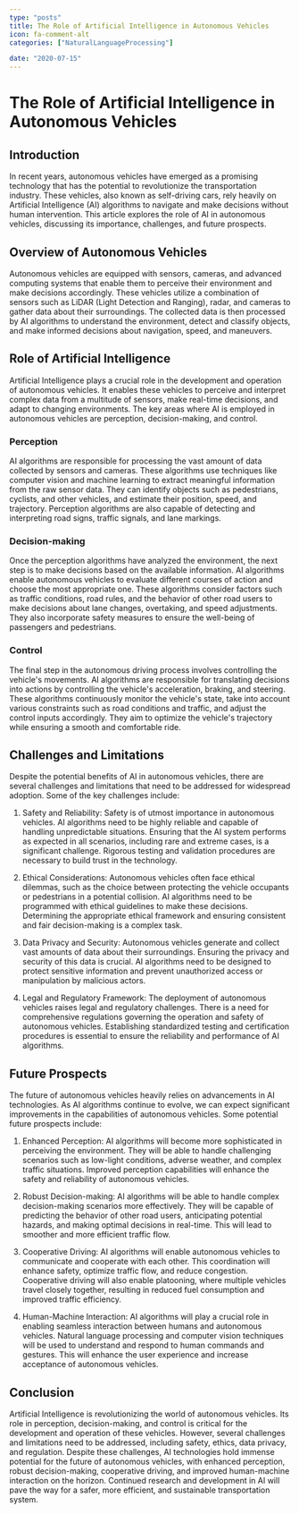 ```yaml
---
type: "posts"
title: The Role of Artificial Intelligence in Autonomous Vehicles
icon: fa-comment-alt
categories: ["NaturalLanguageProcessing"]

date: "2020-07-15"
---
```




# The Role of Artificial Intelligence in Autonomous Vehicles

## Introduction

In recent years, autonomous vehicles have emerged as a promising technology that has the potential to revolutionize the transportation industry. These vehicles, also known as self-driving cars, rely heavily on Artificial Intelligence (AI) algorithms to navigate and make decisions without human intervention. This article explores the role of AI in autonomous vehicles, discussing its importance, challenges, and future prospects.

## Overview of Autonomous Vehicles

Autonomous vehicles are equipped with sensors, cameras, and advanced computing systems that enable them to perceive their environment and make decisions accordingly. These vehicles utilize a combination of sensors such as LiDAR (Light Detection and Ranging), radar, and cameras to gather data about their surroundings. The collected data is then processed by AI algorithms to understand the environment, detect and classify objects, and make informed decisions about navigation, speed, and maneuvers.

## Role of Artificial Intelligence

Artificial Intelligence plays a crucial role in the development and operation of autonomous vehicles. It enables these vehicles to perceive and interpret complex data from a multitude of sensors, make real-time decisions, and adapt to changing environments. The key areas where AI is employed in autonomous vehicles are perception, decision-making, and control.

### Perception

AI algorithms are responsible for processing the vast amount of data collected by sensors and cameras. These algorithms use techniques like computer vision and machine learning to extract meaningful information from the raw sensor data. They can identify objects such as pedestrians, cyclists, and other vehicles, and estimate their position, speed, and trajectory. Perception algorithms are also capable of detecting and interpreting road signs, traffic signals, and lane markings.

### Decision-making

Once the perception algorithms have analyzed the environment, the next step is to make decisions based on the available information. AI algorithms enable autonomous vehicles to evaluate different courses of action and choose the most appropriate one. These algorithms consider factors such as traffic conditions, road rules, and the behavior of other road users to make decisions about lane changes, overtaking, and speed adjustments. They also incorporate safety measures to ensure the well-being of passengers and pedestrians.

### Control

The final step in the autonomous driving process involves controlling the vehicle's movements. AI algorithms are responsible for translating decisions into actions by controlling the vehicle's acceleration, braking, and steering. These algorithms continuously monitor the vehicle's state, take into account various constraints such as road conditions and traffic, and adjust the control inputs accordingly. They aim to optimize the vehicle's trajectory while ensuring a smooth and comfortable ride.

## Challenges and Limitations

Despite the potential benefits of AI in autonomous vehicles, there are several challenges and limitations that need to be addressed for widespread adoption. Some of the key challenges include:

1. Safety and Reliability: Safety is of utmost importance in autonomous vehicles. AI algorithms need to be highly reliable and capable of handling unpredictable situations. Ensuring that the AI system performs as expected in all scenarios, including rare and extreme cases, is a significant challenge. Rigorous testing and validation procedures are necessary to build trust in the technology.

2. Ethical Considerations: Autonomous vehicles often face ethical dilemmas, such as the choice between protecting the vehicle occupants or pedestrians in a potential collision. AI algorithms need to be programmed with ethical guidelines to make these decisions. Determining the appropriate ethical framework and ensuring consistent and fair decision-making is a complex task.

3. Data Privacy and Security: Autonomous vehicles generate and collect vast amounts of data about their surroundings. Ensuring the privacy and security of this data is crucial. AI algorithms need to be designed to protect sensitive information and prevent unauthorized access or manipulation by malicious actors.

4. Legal and Regulatory Framework: The deployment of autonomous vehicles raises legal and regulatory challenges. There is a need for comprehensive regulations governing the operation and safety of autonomous vehicles. Establishing standardized testing and certification procedures is essential to ensure the reliability and performance of AI algorithms.

## Future Prospects

The future of autonomous vehicles heavily relies on advancements in AI technologies. As AI algorithms continue to evolve, we can expect significant improvements in the capabilities of autonomous vehicles. Some potential future prospects include:

1. Enhanced Perception: AI algorithms will become more sophisticated in perceiving the environment. They will be able to handle challenging scenarios such as low-light conditions, adverse weather, and complex traffic situations. Improved perception capabilities will enhance the safety and reliability of autonomous vehicles.

2. Robust Decision-making: AI algorithms will be able to handle complex decision-making scenarios more effectively. They will be capable of predicting the behavior of other road users, anticipating potential hazards, and making optimal decisions in real-time. This will lead to smoother and more efficient traffic flow.

3. Cooperative Driving: AI algorithms will enable autonomous vehicles to communicate and cooperate with each other. This coordination will enhance safety, optimize traffic flow, and reduce congestion. Cooperative driving will also enable platooning, where multiple vehicles travel closely together, resulting in reduced fuel consumption and improved traffic efficiency.

4. Human-Machine Interaction: AI algorithms will play a crucial role in enabling seamless interaction between humans and autonomous vehicles. Natural language processing and computer vision techniques will be used to understand and respond to human commands and gestures. This will enhance the user experience and increase acceptance of autonomous vehicles.

## Conclusion

Artificial Intelligence is revolutionizing the world of autonomous vehicles. Its role in perception, decision-making, and control is critical for the development and operation of these vehicles. However, several challenges and limitations need to be addressed, including safety, ethics, data privacy, and regulation. Despite these challenges, AI technologies hold immense potential for the future of autonomous vehicles, with enhanced perception, robust decision-making, cooperative driving, and improved human-machine interaction on the horizon. Continued research and development in AI will pave the way for a safer, more efficient, and sustainable transportation system.